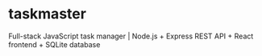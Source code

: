 # taskmaster
Full-stack JavaScript task manager | Node.js + Express REST API + React frontend + SQLite database
